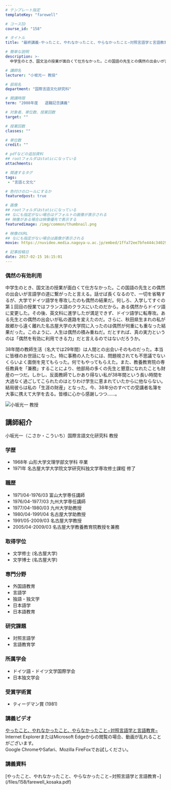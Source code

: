```yaml
---
# テンプレート指定
templateKey: "farewell"

# コースID
course_id: "158"

# タイトル
title: "最終講義-やったこと、やれなかったこと、やらなかったこと−対照言語学と言語教育−"

# 簡単な説明
description: >-
  中学生のとき、国文法の授業が面白くて仕方なかった。この国語の先生との偶然の出会いが言語学の道に繋がったと言える。話せば長くなるので、一切を省略するが、大学でドイツ語学を専攻したのも偶然の結果だ...

# 講師名
lecturer: "小坂光一 教授"

# 部局名
department: "国際言語文化研究科"

# 開講時限
term: "2008年度	退職記念講義"

# 対象者、単位数、授業回数
target: ""

# 授業回数
classes: ""

# 単位数
credit: ""

# pdfなどの追加資料
## rootフォルダはstaticになっている
attachments: 

# 関連するタグ
tags:
 - "言語と文化"

# 色付けのロールにするか
featuredpost: true

# 画像
## rootフォルダはstaticになっている
## なにも指定がない場合はデフォルトの画像が表示される
## 映像がある場合は映像優先で表示する
featuredimage: /img/common/thumbnail.png

# 映像のURL
## なにも指定がない場合は画像が表示される
movie: https://nuvideo.media.nagoya-u.ac.jp/embed/1ffa72ee7bfe444c3402977f8644ac54b6775872

# 記事投稿日
date: 2017-02-15 16:15:01
---
```





### 偶然の有効利用

中学生のとき、国文法の授業が面白くて仕方なかった。この国語の先生との偶然の出会いが言語学の道に繋がったと言える。話せば長くなるので、一切を省略するが、大学でドイツ語学を専攻したのも偶然の結果だ。何しろ、入学してすぐの第１回目の授業ではフランス語のクラスにいたのだから。ある偶然からドイツ語に変更した。その後、英文科に進学したが満足できず、ドイツ語学に転専攻。ある先生との偶然の出会いが私の進路を変えたのだ。さらに、秋田県生まれの私が故郷から遠く離れた名古屋大学の大学院に入ったのは偶然が何重にも重なった結果だった。このように、人生は偶然の積み重ねだ。だとすれば、真の実力というのは「偶然を有効に利用できる力」だと言えるのではないだろうか。

38年間の教師生活（名大では29年間）は人間との出会いそのものだった。本当に皆様のお世話になった。特に事務の人たちには、問題視されても不思議でないくらいよく面倒を見てもらった。何でもやってもらえた。また、教養教育院の専任教員を「兼務」することにより、他部局の多くの先生と懇意になれたことも財産の一つだ。しかし、反面教師でしかあり得ない私が38年間という長い時間を大過なく過ごしてこられたのはとりわけ学生に恵まれていたからに他ならない。結局彼らは私の「生涯の財産」となった。今、38年分のすべての受講者名簿を大事に携えて大学を去る。皆様に心から感謝しつつ……。



![小坂光一 教授](/files/158/s_kosaka.bmp) 
## 講師紹介

小坂光一（こさか・こういち）国際言語文化研究科 教授

### 学歴

* 1968年 山形大学文理学部文学科 卒業
* 1971年 名古屋大学大学院文学研究科独文学専攻修士課程 修了

### 職歴

* 1971/04-1976/03  富山大学専任講師
* 1976/04-1977/03  九州大学専任講師
* 1977/04-1980/03  九州大学助教授
* 1980/04-1991/04  名古屋大学助教授
* 1991/05-2009/03  名古屋大学教授
* 2005/04-2009/03  名古屋大学教養教育院教授を兼務

### 取得学位

* 文学修士 (名古屋大学)
* 文学博士 (名古屋大学)

### 専門分野

* 外国語教育
* 言語学
* 独語・独文学
* 日本語学
* 日本語教育

### 研究課題

* 対照言語学
* 言語教育学

### 所属学会

* ドイツ語・ドイツ文学国際学会
* 日本独文学会

### 受賞学術賞

* ティーデマン賞 (1981)


<h3>講義ビデオ</h3>
<p>
<a href="https://nuvideo.media.nagoya-u.ac.jp/embed/a192af028f19eb968c89a5b9a4f95a292360a2b4" target="blank">やったこと、やれなかったこと、やらなかったこと−対照言語学と言語教育−</a>
<br>Internet ExplorerまたはMicrosoft Edgeからの閲覧の場合、動画が乱れることがございます。
<br>Google ChromeやSafari、Mozilla FireFoxでお試しください。
</p>

<h3>講義資料</h3>

<p>
[やったこと、やれなかったこと、やらなかったこと−対照言語学と言語教育−](/files/158/farewell_kosaka.pdf) 
</p>

